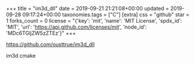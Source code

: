 +++
title = "im3d_dll"
date = 2019-09-21 21:21:08+00:00
updated = 2019-09-28 09:17:24+00:00
taxonomies.tags = ["C"]
[extra]
css = "github"
star = 1
forks_count = 0
license = "{'key': 'mit', 'name': 'MIT License', 'spdx_id': 'MIT', 'url': 'https://api.github.com/licenses/mit', 'node_id': 'MDc6TGljZW5zZTEz'}"
+++

<https://github.com/ousttrue/im3d_dll>

im3d cmake
